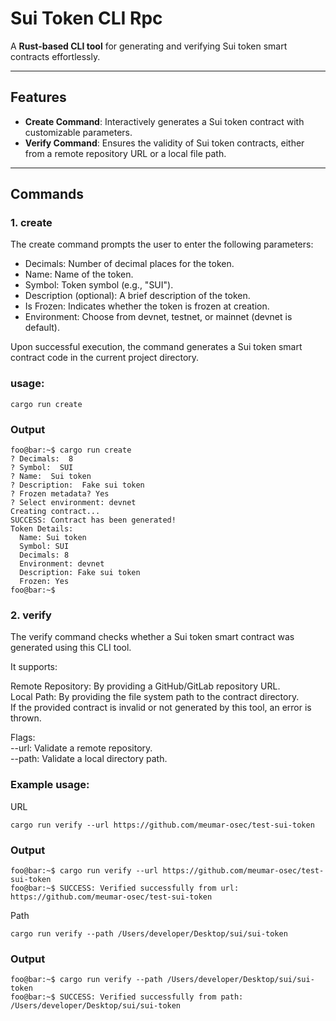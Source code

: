 # Sui Token CLI Rpc

A **Rust-based CLI tool** for generating and verifying Sui token smart contracts effortlessly.

---

## Features
- **Create Command**: Interactively generates a Sui token contract with customizable parameters.
- **Verify Command**: Ensures the validity of Sui token contracts, either from a remote repository URL or a local file path.

---

## Commands
### 1. create
The create command prompts the user to enter the following parameters:

- Decimals: Number of decimal places for the token.
- Name: Name of the token.
- Symbol: Token symbol (e.g., "SUI").
- Description (optional): A brief description of the token.
- Is Frozen: Indicates whether the token is frozen at creation.
- Environment: Choose from devnet, testnet, or mainnet (devnet is default).

Upon successful execution, the command generates a Sui token smart contract code in the current project directory.

### usage:
```
cargo run create
```
### Output
```console
foo@bar:~$ cargo run create
? Decimals:  8
? Symbol:  SUI
? Name:  Sui token
? Description:  Fake sui token
? Frozen metadata? Yes
? Select environment: devnet
Creating contract...
SUCCESS: Contract has been generated!
Token Details:
  Name: Sui token
  Symbol: SUI
  Decimals: 8
  Environment: devnet
  Description: Fake sui token
  Frozen: Yes
foo@bar:~$ 
```
### 2. verify
The verify command checks whether a Sui token smart contract was generated using this CLI tool.

It supports:

Remote Repository: By providing a GitHub/GitLab repository URL.\
Local Path: By providing the file system path to the contract directory.\
If the provided contract is invalid or not generated by this tool, an error is thrown.

Flags:\
--url: Validate a remote repository.\
--path: Validate a local directory path.

### Example usage:
URL
```
cargo run verify --url https://github.com/meumar-osec/test-sui-token
```
### Output
```console
foo@bar:~$ cargo run verify --url https://github.com/meumar-osec/test-sui-token
foo@bar:~$ SUCCESS: Verified successfully from url: https://github.com/meumar-osec/test-sui-token
```
Path
```
cargo run verify --path /Users/developer/Desktop/sui/sui-token
```
### Output
```console
foo@bar:~$ cargo run verify --path /Users/developer/Desktop/sui/sui-token
foo@bar:~$ SUCCESS: Verified successfully from path: /Users/developer/Desktop/sui/sui-token
```